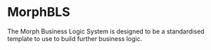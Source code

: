 # MorphBLS
The Morph Business Logic System is designed to be a standardised template to use to build further business logic.
